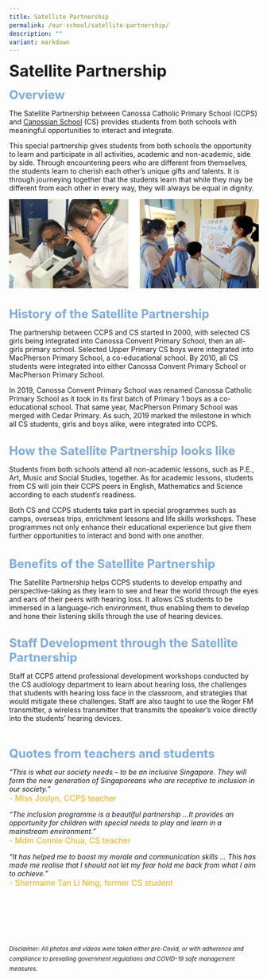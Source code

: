 ```yaml
---
title: Satellite Partnership
permalink: /our-school/satellite-partnership/
description: ""
variant: markdown
---
```

<b><font size="6">Satellite Partnership</font></b>

<b><font size="5" color="#7daadf">Overview</font></b>

The Satellite Partnership between Canossa Catholic Primary School (CCPS) and&nbsp;[Canossian School](http://www.canossian.edu.sg/)&nbsp;(CS) provides students from both schools with meaningful opportunities to interact and integrate.&nbsp;

This special partnership gives students from both schools the opportunity to learn and participate in all activities, academic and non-academic, side by side. Through encountering peers who are different from themselves, the students learn to cherish each other’s unique gifts and talents. It is through journeying together that the students learn that while they may be different from each other in every way, they will always be equal in dignity.

<center>

<img src="/images/Our%20School/Satellite%201.png">

</center>

<br>
<br>
<b><font size="5" color="#7daadf">History of the Satellite Partnership</font></b> 

The partnership between CCPS and CS started in 2000, with selected CS girls being integrated into Canossa Convent Primary School, then an all-girls primary school. Selected Upper Primary CS boys were integrated into MacPherson Primary School, a co-educational school. By 2010, all CS students were integrated into either Canossa Convent Primary School or MacPherson Primary School.&nbsp;

In 2019, Canossa Convent Primary School was renamed Canossa Catholic Primary School as it took in its first batch of Primary 1 boys as a co-educational school. That same year, MacPherson Primary School was merged with Cedar Primary. As such, 2019 marked the milestone in which all CS students, girls and boys alike, were integrated into CCPS.&nbsp;
<br>
<br>

<b><font size="5" color="#7daadf">How the Satellite Partnership looks like</font></b>

Students from both schools attend all non-academic lessons, such as P.E., Art, Music and Social Studies, together. As for academic lessons, students from CS will join their CCPS peers in English, Mathematics and Science according to each student’s readiness.&nbsp;  
  
Both CS and CCPS students take part in special programmes such as camps, overseas trips, enrichment lessons and life skills workshops. These programmes not only enhance their educational experience but give them further opportunities to interact and bond with one another.  
<br>
<br>
<b><font size="5" color="#7daadf">Benefits of the Satellite Partnership</font></b> 

The Satellite Partnership helps CCPS students to develop empathy and perspective-taking as they learn to see and hear the world through the eyes and ears of their peers with hearing loss. It allows CS students to be immersed in a language-rich environment, thus enabling them to develop and hone their listening skills through the use of hearing devices.&nbsp;
<br>
<br>

<b><font size="5" color="#7daadf">Staff Development through the Satellite Partnership</font></b>

  
Staff at CCPS attend professional development workshops conducted by the CS audiology department to learn about hearing loss, the challenges that students with hearing loss face in the classroom, and strategies that would mitigate these challenges. Staff are also taught to use the Roger FM transmitter, a wireless transmitter that transmits the speaker’s voice directly into the students’ hearing devices.  
<br>
<br>

<b><font size="5" color="#7daadf">Quotes from teachers and students</font></b>  

  
<em>“This is what our society needs – to be an inclusive Singapore. They will form the new generation of Singaporeans who are receptive to inclusion in our society.”</em> 
<br><font size="3" color="#eeac0d">- Miss Joslyn, CCPS teacher</font>

<em>“The inclusion programme is a beautiful partnership …It provides an opportunity for children with special needs to play and learn in a mainstream environment.”</em>
<br><font size="3" color="#eeac0d">- Mdm Connie Chua, CS teacher</font>

<em>“It has helped me to boost my morale and communication skills … This has made me realise that I should not let my fear hold me back from what I aim to achieve.”</em>
<br><font size="3" color="#eeac0d">- Shermaine Tan Li Ning, former CS student</font>  
  
<br><br><br><br><br><br>
<sup>_Disclaimer: All photos and videos were taken either pre-Covid, or with adherence and compliance to prevailing government regulations and COVID-19 safe management measures._</sup>